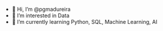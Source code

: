 - 👋 Hi, I’m @pgmadureira
- 👀 I’m interested in Data
- 🌱 I’m currently learning Python, SQL, Machine Learning, AI
<!---
pgmadureira/pgmadureira is a ✨ special ✨ repository because its `README.md` (this file) appears on your GitHub profile.
You can click the Preview link to take a look at your changes.
--->
